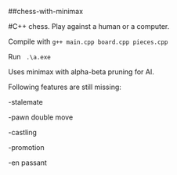 ##chess-with-minimax

#C++ chess. Play against a human or a computer.



Compile with ```g++ main.cpp board.cpp pieces.cpp ``` 

Run ``` .\a.exe```

Uses minimax with alpha-beta pruning for AI.

Following features are still missing:

-stalemate

-pawn double move

-castling

-promotion

-en passant

